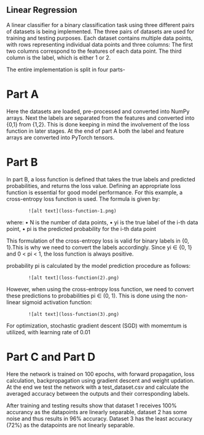 ## Linear Regression

A linear classifier for a binary classification task using three different pairs of datasets is being implemented. The three pairs of datasets are used for training and testing purposes. Each dataset contains multiple data points, with rows representing individual data points and three columns: The first two columns correspond to the features of each data point. The third column is the label, which is either 1 or 2.

The entire implementation is split in four parts-

# Part A

Here the datasets are loaded, pre-processed and converted into NumPy arrays. Next the labels are separated from the features and converted into {0,1} from {1,2}. This is done keeping in mind the involvement of the loss function in later stages. At the end of part A both the label and feature arrays are converted into PyTorch tensors.

# Part B

In part B, a loss function is defined that takes the true labels and predicted probabilities, and returns the loss value. Defining an appropriate loss function is essential for good model performance. For this example, a cross-entropy loss function is used. The formula is given by: 
            
            ![alt text](loss-function-1.png)           

where: 
    • N is the number of data points,
    • yi is the true label of the i-th data point,
    • pi is the predicted probability for the i-th data point

This formulation of the cross-entropy loss is valid for binary labels in {0, 1}.This is why we need to convert the labels accordingly. Since yi ∈ {0, 1} and 0 < pi < 1, the loss function is always positive.

probability pi is calculated by the model prediction procedure as follows: 
            
            ![alt text](loss-function(2).png)

However, when using the cross-entropy loss function, we need to convert these predictions to probabilities pi ∈ (0, 1). This is done using the non-linear sigmoid activation function:
            
            ![alt text](loss-function(3).png)

For optimization, stochastic gradient descent (SGD) with momemtum is utilized, with learning rate of 0.01

# Part C and Part D

Here the network is trained on 100 epochs, with forward propagation, loss calculation, backpropagation using gradient descent and weight updation. At the end we test the network with a test_dataset.csv and calculate the averaged accuracy between the outputs and their corresponding labels. 

After training and testing results show that dataset 1 receives 100% accurancy as the datapoints are linearly separable, dataset 2 has some noise and thus results in 96% accuracy. Dataset 3 has the least accuracy (72%) as the datapoints are not linearly separable.